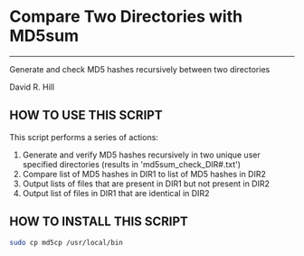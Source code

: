 # Compare Two Directories with MD5sum
-----------------------------------------------------------------------------
Generate and check MD5 hashes recursively between two directories

David R. Hill

## HOW TO USE THIS SCRIPT
This script performs a series of actions:

1. Generate and verify MD5 hashes recursively in two unique user specified directories (results in 'md5sum\_check_DIR#.txt')
2. Compare list of MD5 hashes in DIR1 to list of MD5 hashes in DIR2
3. Output lists of files that are present in DIR1 but not present in DIR2 
4. Output list of files in DIR1 that are identical in DIR2 

## HOW TO INSTALL THIS SCRIPT 
``` sh
sudo cp md5cp /usr/local/bin
```
